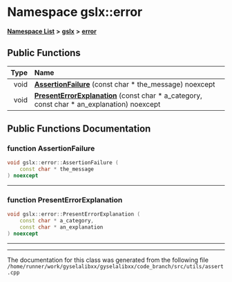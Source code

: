 

# Namespace gslx::error



[**Namespace List**](namespaces.md) **>** [**gslx**](namespacegslx.md) **>** [**error**](namespacegslx_1_1error.md)










































## Public Functions

| Type | Name |
| ---: | :--- |
|  void | [**AssertionFailure**](#function-assertionfailure) (const char \* the\_message) noexcept<br> |
|  void | [**PresentErrorExplanation**](#function-presenterrorexplanation) (const char \* a\_category, const char \* an\_explanation) noexcept<br> |




























## Public Functions Documentation




### function AssertionFailure 

```C++
void gslx::error::AssertionFailure (
    const char * the_message
) noexcept
```




<hr>



### function PresentErrorExplanation 

```C++
void gslx::error::PresentErrorExplanation (
    const char * a_category,
    const char * an_explanation
) noexcept
```




<hr>

------------------------------
The documentation for this class was generated from the following file `/home/runner/work/gyselalibxx/gyselalibxx/code_branch/src/utils/assert.cpp`

